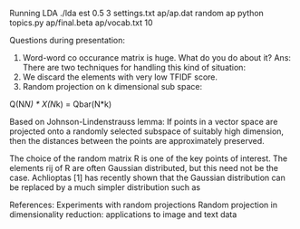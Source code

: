 Running LDA
./lda est 0.5 3 settings.txt ap/ap.dat random ap
python topics.py ap/final.beta ap/vocab.txt 10

Questions during presentation:
1) Word-word co occurance matrix is huge. What do you do about it?
Ans:  There are two techniques for handling this kind of situation:
1) We discard the elements with very low TFIDF score.
2) Random projection on k dimensional sub space:

Q(N*N) * X(N*k) = Qbar(N*k)

Based on Johnson-Lindenstrauss lemma: If points in a vector space are projected onto a randomly selected subspace of suitably high dimension, then the distances between the points are approximately preserved.

The choice of the random matrix R is one of the key points of interest. The elements rij of R are often Gaussian distributed, but this need not be the case. Achlioptas [1] has recently shown that the Gaussian distribution can be replaced by a much simpler distribution such as



References:
Experiments with random projections
Random projection in dimensionality reduction: applications to image and text data